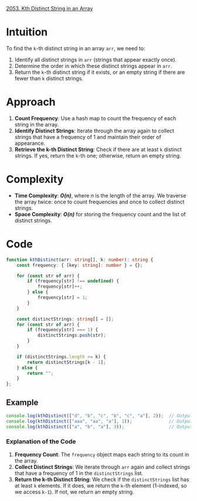[2053. Kth Distinct String in an Array](https://leetcode.com/problems/kth-distinct-string-in-an-array/)

# Intuition

To find the `k`-th distinct string in an array `arr`, we need to:
1. Identify all distinct strings in `arr` (strings that appear exactly once).
2. Determine the order in which these distinct strings appear in `arr`.
3. Return the `k`-th distinct string if it exists, or an empty string if there are fewer than `k` distinct strings.

# Approach

1. **Count Frequency**: Use a hash map to count the frequency of each string in the array.
2. **Identify Distinct Strings**: Iterate through the array again to collect strings that have a frequency of 1 and maintain their order of appearance.
3. **Retrieve the k-th Distinct String**: Check if there are at least `k` distinct strings. If yes, return the `k`-th one; otherwise, return an empty string.

# Complexity

- **Time Complexity**: ***O(n)***, where *n* is the length of the array. We traverse the array twice: once to count frequencies and once to collect distinct strings.
- **Space Complexity**: ***O(n)*** for storing the frequency count and the list of distinct strings.

# Code

```typescript
function kthDistinct(arr: string[], k: number): string {
    const frequency: { [key: string]: number } = {};

    for (const str of arr) {
        if (frequency[str] !== undefined) {
            frequency[str]++;
        } else {
            frequency[str] = 1;
        }
    }

    const distinctStrings: string[] = [];
    for (const str of arr) {
        if (frequency[str] === 1) {
            distinctStrings.push(str);
        }
    }

    if (distinctStrings.length >= k) {
        return distinctStrings[k - 1];
    } else {
        return "";
    }
};

```

## Example

```typescript
console.log(kthDistinct(["d", "b", "c", "b", "c", "a"], 2));  // Output: "a"
console.log(kthDistinct(["aaa", "aa", "a"], 1));              // Output: "aaa"
console.log(kthDistinct(["a", "b", "a"], 3));                 // Output: ""
```

### Explanation of the Code

1. **Frequency Count**: The `frequency` object maps each string to its count in the array.
2. **Collect Distinct Strings**: We iterate through `arr` again and collect strings that have a frequency of 1 in the `distinctStrings` list.
3. **Return the k-th Distinct String**: We check if the `distinctStrings` list has at least `k` elements. If it does, we return the `k`-th element (1-indexed, so we access `k-1`). If not, we return an empty string. 